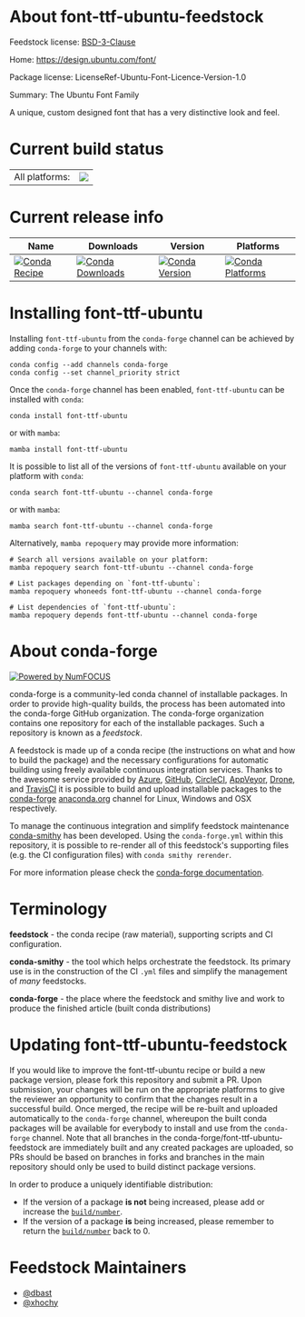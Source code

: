 About font-ttf-ubuntu-feedstock
===============================

Feedstock license: [BSD-3-Clause](https://github.com/conda-forge/font-ttf-ubuntu-feedstock/blob/main/LICENSE.txt)

Home: https://design.ubuntu.com/font/

Package license: LicenseRef-Ubuntu-Font-Licence-Version-1.0

Summary: The Ubuntu Font Family

A unique, custom designed font that has a very distinctive look and feel.


Current build status
====================


<table><tr><td>All platforms:</td>
    <td>
      <a href="https://dev.azure.com/conda-forge/feedstock-builds/_build/latest?definitionId=7566&branchName=main">
        <img src="https://dev.azure.com/conda-forge/feedstock-builds/_apis/build/status/font-ttf-ubuntu-feedstock?branchName=main">
      </a>
    </td>
  </tr>
</table>

Current release info
====================

| Name | Downloads | Version | Platforms |
| --- | --- | --- | --- |
| [![Conda Recipe](https://img.shields.io/badge/recipe-font--ttf--ubuntu-green.svg)](https://anaconda.org/conda-forge/font-ttf-ubuntu) | [![Conda Downloads](https://img.shields.io/conda/dn/conda-forge/font-ttf-ubuntu.svg)](https://anaconda.org/conda-forge/font-ttf-ubuntu) | [![Conda Version](https://img.shields.io/conda/vn/conda-forge/font-ttf-ubuntu.svg)](https://anaconda.org/conda-forge/font-ttf-ubuntu) | [![Conda Platforms](https://img.shields.io/conda/pn/conda-forge/font-ttf-ubuntu.svg)](https://anaconda.org/conda-forge/font-ttf-ubuntu) |

Installing font-ttf-ubuntu
==========================

Installing `font-ttf-ubuntu` from the `conda-forge` channel can be achieved by adding `conda-forge` to your channels with:

```
conda config --add channels conda-forge
conda config --set channel_priority strict
```

Once the `conda-forge` channel has been enabled, `font-ttf-ubuntu` can be installed with `conda`:

```
conda install font-ttf-ubuntu
```

or with `mamba`:

```
mamba install font-ttf-ubuntu
```

It is possible to list all of the versions of `font-ttf-ubuntu` available on your platform with `conda`:

```
conda search font-ttf-ubuntu --channel conda-forge
```

or with `mamba`:

```
mamba search font-ttf-ubuntu --channel conda-forge
```

Alternatively, `mamba repoquery` may provide more information:

```
# Search all versions available on your platform:
mamba repoquery search font-ttf-ubuntu --channel conda-forge

# List packages depending on `font-ttf-ubuntu`:
mamba repoquery whoneeds font-ttf-ubuntu --channel conda-forge

# List dependencies of `font-ttf-ubuntu`:
mamba repoquery depends font-ttf-ubuntu --channel conda-forge
```


About conda-forge
=================

[![Powered by
NumFOCUS](https://img.shields.io/badge/powered%20by-NumFOCUS-orange.svg?style=flat&colorA=E1523D&colorB=007D8A)](https://numfocus.org)

conda-forge is a community-led conda channel of installable packages.
In order to provide high-quality builds, the process has been automated into the
conda-forge GitHub organization. The conda-forge organization contains one repository
for each of the installable packages. Such a repository is known as a *feedstock*.

A feedstock is made up of a conda recipe (the instructions on what and how to build
the package) and the necessary configurations for automatic building using freely
available continuous integration services. Thanks to the awesome service provided by
[Azure](https://azure.microsoft.com/en-us/services/devops/), [GitHub](https://github.com/),
[CircleCI](https://circleci.com/), [AppVeyor](https://www.appveyor.com/),
[Drone](https://cloud.drone.io/welcome), and [TravisCI](https://travis-ci.com/)
it is possible to build and upload installable packages to the
[conda-forge](https://anaconda.org/conda-forge) [anaconda.org](https://anaconda.org/)
channel for Linux, Windows and OSX respectively.

To manage the continuous integration and simplify feedstock maintenance
[conda-smithy](https://github.com/conda-forge/conda-smithy) has been developed.
Using the ``conda-forge.yml`` within this repository, it is possible to re-render all of
this feedstock's supporting files (e.g. the CI configuration files) with ``conda smithy rerender``.

For more information please check the [conda-forge documentation](https://conda-forge.org/docs/).

Terminology
===========

**feedstock** - the conda recipe (raw material), supporting scripts and CI configuration.

**conda-smithy** - the tool which helps orchestrate the feedstock.
                   Its primary use is in the construction of the CI ``.yml`` files
                   and simplify the management of *many* feedstocks.

**conda-forge** - the place where the feedstock and smithy live and work to
                  produce the finished article (built conda distributions)


Updating font-ttf-ubuntu-feedstock
==================================

If you would like to improve the font-ttf-ubuntu recipe or build a new
package version, please fork this repository and submit a PR. Upon submission,
your changes will be run on the appropriate platforms to give the reviewer an
opportunity to confirm that the changes result in a successful build. Once
merged, the recipe will be re-built and uploaded automatically to the
`conda-forge` channel, whereupon the built conda packages will be available for
everybody to install and use from the `conda-forge` channel.
Note that all branches in the conda-forge/font-ttf-ubuntu-feedstock are
immediately built and any created packages are uploaded, so PRs should be based
on branches in forks and branches in the main repository should only be used to
build distinct package versions.

In order to produce a uniquely identifiable distribution:
 * If the version of a package **is not** being increased, please add or increase
   the [``build/number``](https://docs.conda.io/projects/conda-build/en/latest/resources/define-metadata.html#build-number-and-string).
 * If the version of a package **is** being increased, please remember to return
   the [``build/number``](https://docs.conda.io/projects/conda-build/en/latest/resources/define-metadata.html#build-number-and-string)
   back to 0.

Feedstock Maintainers
=====================

* [@dbast](https://github.com/dbast/)
* [@xhochy](https://github.com/xhochy/)

